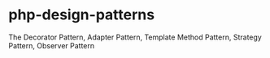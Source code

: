 # php-design-patterns
The Decorator Pattern, Adapter Pattern, Template Method Pattern, Strategy Pattern, Observer Pattern
